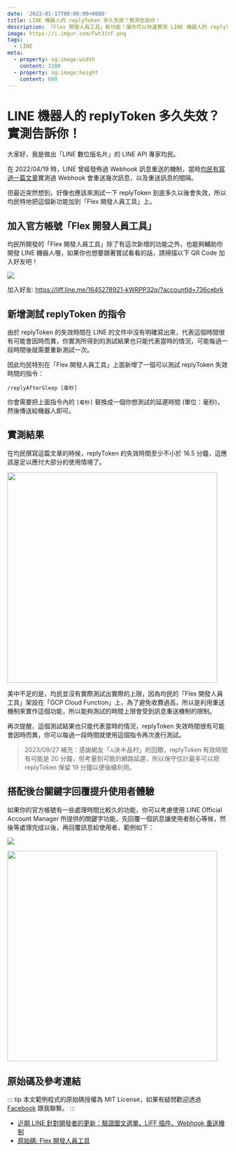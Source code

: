 ```yaml
---
date: '2023-01-17T00:00:00+0800'
title: LINE 機器人的 replyToken 多久失效？實測告訴你！
description: 「Flex 開發人員工具」新功能！讓你可以快速實測 LINE 機器人的 replyToken 至少可以用多久。
image: https://i.imgur.com/Fwt31tF.png
tags:
  - LINE
meta:
  - property: og:image:width
    content: 1200
  - property: og:image:height
    content: 600
---
```


# LINE 機器人的 replyToken 多久失效？實測告訴你！

大家好，我是做出「LINE 數位版名片」的 LINE API 專家均民。

在 2022/04/19 時，LINE 曾經發佈過 Webhook 訊息重送的機制，當時[均民有寫過一篇文章](https://taichunmin.idv.tw/blog/2022-04-21-line-developers-update.html)實測過 Webhook 會重送幾次訊息，以及重送訊息的間隔。

但最近突然想到，好像也應該來測試一下 replyToken 到底多久以後會失效，所以均民特地把這個新功能加到「Flex 開發人員工具」上。

## 加入官方帳號「Flex 開發人員工具」

均民所開發的「Flex 開發人員工具」除了有這次新增的功能之外，也能夠輔助你開發 LINE 機器人喔，如果你也想要跟著嘗試看看的話，請掃描以下 QR Code 加入好友吧！

[![](https://i.imgur.com/cP5purz.png)](https://liff.line.me/1645278921-kWRPP32q/?accountId=736cebrk)

加入好友: <https://liff.line.me/1645278921-kWRPP32q/?accountId=736cebrk>

## 新增測試 replyToken 的指令

由於 replyToken 的失效時間在 LINE 的文件中沒有明確寫出來，代表這個時間很有可能會因時而異，你實測所得到的測試結果也只能代表當時的情況，可能每過一段時間後就需要重新測試一次。

因此均民特別在「Flex 開發人員工具」上面新增了一個可以測試 replyToken 失效時間的指令：

```
/replyAfterSleep [毫秒]
```

你會需要把上面指令內的 `[毫秒]` 替換成一個你想測試的延遲時間 (單位：毫秒)，然後傳送給機器人即可。

## 實測結果

在均民撰寫這篇文章的時候，replyToken 的失效時間至少不小於 16.5 分鐘，這應該是足以應付大部分的使用情境了。

<img src="https://i.imgur.com/yDMpsO3.png" style="width: 480px">

美中不足的是，均民並沒有實際測試出實際的上限，因為均民的「Flex 開發人員工具」架設在「GCP Cloud Function」上，為了避免收費過高，所以是利用重送機制來實作這個功能，所以能夠測試的時間上限會受到訊息重送機制的限制。

再次提醒，這個測試結果也只能代表當時的情況，replyToken 失效時間很有可能會因時而異，你可以每過一段時間就使用這個指令再次進行測試。

> 2023/09/27 補充：感謝網友「🔝決☀品村」的回饋，replyToken 有效時間有可能是 20 分鐘，但考量到可能的網路延遲，所以保守估計最多可以把 replyToken 保留 19 分鐘以便後續利用。

## 搭配後台關鍵字回覆提升使用者體驗

如果你的官方帳號有一些處理時間比較久的功能，你可以考慮使用 LINE Official Account Manager 所提供的關鍵字功能，先回覆一個訊息讓使用者耐心等候，然後等處理完成以後，再回覆訊息給使用者，範例如下：

![](https://i.imgur.com/OIe5cTX.png)

<img src="https://i.imgur.com/qLBevQe.png" style="width: 480px">

## 原始碼及參考連結

::: tip
本文範例程式的原始碼授權為 MIT License，如果有疑問歡迎透過 [Facebook](https://www.facebook.com/taichunmin) 跟我聯繫。
:::

* [近期 LINE 針對開發者的更新：驗證圖文選單、LIFF 插件、Webhook 重送機制](https://taichunmin.idv.tw/blog/2022-04-21-line-developers-update.html)
* [原始碼: Flex 開發人員工具](https://github.com/taichunmin/gcf-line-devbot)
